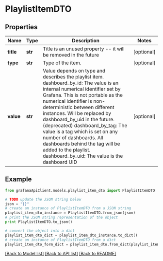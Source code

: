 # PlaylistItemDTO


## Properties
Name | Type | Description | Notes
------------ | ------------- | ------------- | -------------
**title** | **str** | Title is an unused property -- it will be removed in the future | [optional] 
**type** | **str** | Type of the item. | [optional] 
**value** | **str** | Value depends on type and describes the playlist item.  dashboard_by_id: The value is an internal numerical identifier set by Grafana. This is not portable as the numerical identifier is non-deterministic between different instances. Will be replaced by dashboard_by_uid in the future. (deprecated) dashboard_by_tag: The value is a tag which is set on any number of dashboards. All dashboards behind the tag will be added to the playlist. dashboard_by_uid: The value is the dashboard UID | [optional] 

## Example

```python
from grafanaApiClient.models.playlist_item_dto import PlaylistItemDTO

# TODO update the JSON string below
json = "{}"
# create an instance of PlaylistItemDTO from a JSON string
playlist_item_dto_instance = PlaylistItemDTO.from_json(json)
# print the JSON string representation of the object
print PlaylistItemDTO.to_json()

# convert the object into a dict
playlist_item_dto_dict = playlist_item_dto_instance.to_dict()
# create an instance of PlaylistItemDTO from a dict
playlist_item_dto_form_dict = playlist_item_dto.from_dict(playlist_item_dto_dict)
```
[[Back to Model list]](../README.md#documentation-for-models) [[Back to API list]](../README.md#documentation-for-api-endpoints) [[Back to README]](../README.md)


